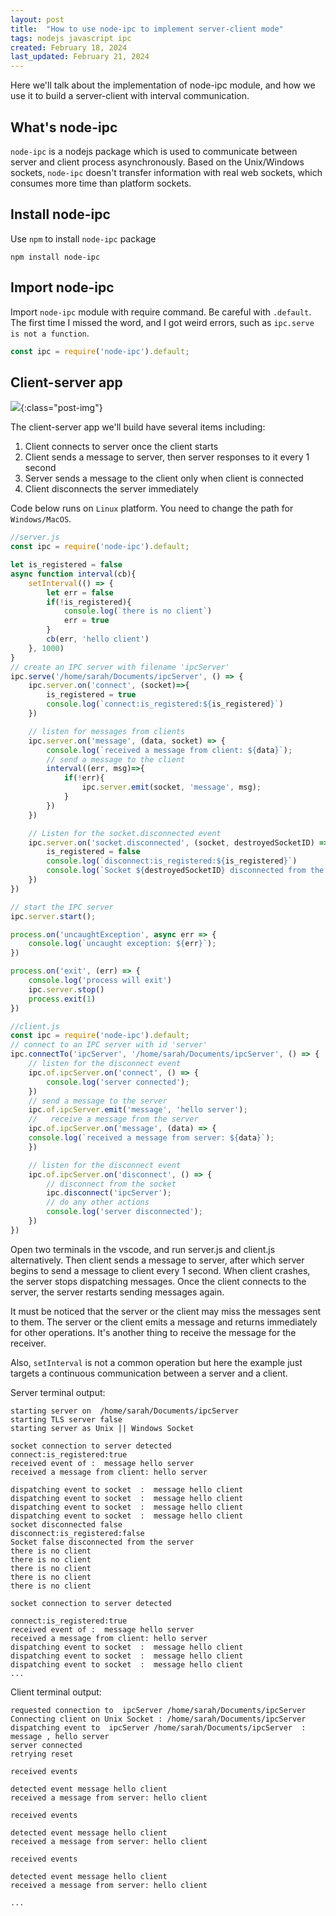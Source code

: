 ```yaml
---
layout: post
title:  "How to use node-ipc to implement server-client mode"
tags: nodejs javascript ipc
created: February 18, 2024
last_updated: February 21, 2024
---
```

Here we'll talk about the implementation of node-ipc module, and how we use it to build a server-client with interval communication.
<!--more-->

## What's node-ipc

`node-ipc` is a nodejs package which is used to communicate between server and client process asynchronously.  Based on the Unix/Windows sockets, `node-ipc` doesn't transfer information with real web sockets, which consumes more time than platform sockets.



## Install node-ipc

Use `npm` to install `node-ipc` package
```
npm install node-ipc
```



## Import node-ipc

Import `node-ipc` module with require command. Be careful with `.default`. The first time I missed the word, and I got weird errors, such as `ipc.serve is not a function`. 

```javascript
const ipc = require('node-ipc').default;
```



## Client-server app

![](../../../assets/images/2024-2-19-node-ipc.svg){:class="post-img"}

The client-server app we'll build have several items including:

1. Client connects to server once the client starts
2. Client sends a message to server, then server responses to it every 1 second
3. Server sends a message to the client only when client is connected
4. Client disconnects the server immediately

Code below runs on `Linux` platform. You need to change the path for `Windows/MacOS`.

```javascript
//server.js
const ipc = require('node-ipc').default;

let is_registered = false
async function interval(cb){
    setInterval(() => {
        let err = false
        if(!is_registered){
            console.log(`there is no client`)
            err = true
        }
        cb(err, 'hello client')
    }, 1000)
}
// create an IPC server with filename 'ipcServer'
ipc.serve('/home/sarah/Documents/ipcServer', () => {
    ipc.server.on('connect', (socket)=>{
        is_registered = true
        console.log(`connect:is_registered:${is_registered}`)
    })

    // listen for messages from clients
    ipc.server.on('message', (data, socket) => {
        console.log(`received a message from client: ${data}`);
        // send a message to the client
        interval((err, msg)=>{
            if(!err){
                ipc.server.emit(socket, 'message', msg);
            }
        })
    })

    // Listen for the socket.disconnected event
    ipc.server.on('socket.disconnected', (socket, destroyedSocketID) => {
        is_registered = false
        console.log(`disconnect:is_registered:${is_registered}`)
        console.log(`Socket ${destroyedSocketID} disconnected from the server`)
    })
})

// start the IPC server
ipc.server.start();

process.on('uncaughtException', async err => {
    console.log(`uncaught exception: ${err}`);
})

process.on('exit', (err) => {
    console.log('process will exit')
    ipc.server.stop()
    process.exit(1)
})
```

```javascript
//client.js
const ipc = require('node-ipc').default;
// connect to an IPC server with id 'server'
ipc.connectTo('ipcServer', '/home/sarah/Documents/ipcServer', () => {
    // listen for the disconnect event
    ipc.of.ipcServer.on('connect', () => {
        console.log('server connected');
    })
    // send a message to the server
    ipc.of.ipcServer.emit('message', 'hello server');
    //   receive a message from the server
    ipc.of.ipcServer.on('message', (data) => {
    console.log(`received a message from server: ${data}`);
    })

    // listen for the disconnect event
    ipc.of.ipcServer.on('disconnect', () => {
        // disconnect from the socket
        ipc.disconnect('ipcServer');
        // do any other actions
        console.log('server disconnected');
    })
})
```

Open two terminals in the vscode,  and run server.js and client.js alternatively. Then client sends a message to server,  after which server begins to send a message to client every 1 second. When client crashes, the server stops dispatching messages. Once the client connects to the server, the server restarts sending messages again.

It must be noticed that the server or the client may miss the messages sent to them. The server or the client emits a message and returns immediately for other operations. It's another thing to receive the message for the receiver. 

Also, `setInterval` is not a common operation but here the example just targets a continuous communication between a server and a client.

Server terminal output:

```
starting server on  /home/sarah/Documents/ipcServer 
starting TLS server false
starting server as Unix || Windows Socket

socket connection to server detected
connect:is_registered:true
received event of :  message hello server
received a message from client: hello server

dispatching event to socket  :  message hello client
dispatching event to socket  :  message hello client
dispatching event to socket  :  message hello client
dispatching event to socket  :  message hello client
socket disconnected false
disconnect:is_registered:false
Socket false disconnected from the server
there is no client
there is no client
there is no client
there is no client
there is no client

socket connection to server detected

connect:is_registered:true
received event of :  message hello server
received a message from client: hello server
dispatching event to socket  :  message hello client
dispatching event to socket  :  message hello client
dispatching event to socket  :  message hello client
...
```

Client terminal output:

```
requested connection to  ipcServer /home/sarah/Documents/ipcServer
Connecting client on Unix Socket : /home/sarah/Documents/ipcServer
dispatching event to  ipcServer /home/sarah/Documents/ipcServer  :  message , hello server
server connected
retrying reset

received events

detected event message hello client
received a message from server: hello client

received events

detected event message hello client
received a message from server: hello client

received events

detected event message hello client
received a message from server: hello client

...
```

